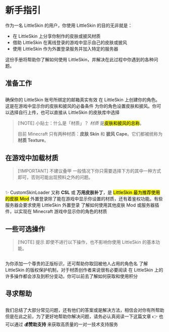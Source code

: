# 新手指引

作为一名 LittleSkin 的用户，你使用 LittleSkin 的目的无非就是：

- 在 LittleSkin 上分享你制作的皮肤或披风材质
- 借助 LittleSkin 在离线登录的游戏中显示自己的皮肤或披风
- 使用 LittleSkin 作为外置登录服务并加入特定的服务器

这份手册将帮助你了解如何使用 LittleSkin，并解决在此过程中你遇到的各种问题。

## 准备工作
<p style="margin-bottom: 2em"></p>

<NCard title="✔️ 验证邮箱" link="./verify-email" >
确保你的 LittleSkin 账号所绑定的邮箱真实有效
</NCard>
<NCard title="👤 创建角色" link="./player" >
在 LittleSkin 上创建你的角色。这是在游戏中显示你的皮肤和披风的必备条件
</NCard>
<NCard title="👕 设定材质" link="./textures" >
为你的角色设置皮肤和披风。你可以选择自行上传，也可以直接从 LittleSkin 的皮肤库中选择
</NCard>

> [!NOTE] 小贴士：什么是「材质」？
> _材质_ 是<mark>皮肤和披风的总称</mark>。
>
> 目前 Minecraft 只有两种材质：**皮肤 Skin** 和 **披风 Cape**。它们都被统称为 **材质 Texture**。

## 在游戏中加载材质

> [!IMPORTANT] 不建议叠甲
> 一般情况下你只需要选择下方的其中一种方式即可，否则可能出现预料之外的问题。

<p style="margin-bottom: 2em"></p>

<NCard title="🛠️ 配置 CustomSkinLoader" link="./csl" >
✨ CustomSkinLoader 又称 <strong>CSL</strong> 或 <strong>万用皮肤补丁</strong>，是 <mark>LittleSkin 最为推荐使用的皮肤 Mod</mark>
</NCard>
<NCard title="🛠️ 配置 Yggdrasil 外置登录" link="/yggdrasil/client" >
外置登录除了能在游戏中显示你设置的材质，还有着鉴权功能。有些服务器会要求使用 LittleSkin 外置登录
</NCard>
<NCard title="🛠️ 配置其他 Mod 或插件" link="./mod" >
了解如何使用其他皮肤 Mod 或服务器插件，以实现在 Minecraft 游戏中显示你的角色的材质
</NCard>

## 一些可选操作
> [!NOTE] 提示
> 即使不进行以下操作，也不影响你使用 LittleSkin 的基本功能。

<p style="margin-bottom: 2em"></p>

<NCard title="🔗 绑定正版角色" link="./premium" >
为你添加一个尊贵的正版标识，还可帮助你取回被他人占用的角色名
</NCard>
<NCard title="©️ 保护创作者权益" link="./premium" >
了解 LittleSkin 的版权保护机制，对于材质创作者来说很有必要阅读
</NCard>
<NCard title="🪙 了解积分系统" link="./premium" >
在 LittleSkin 上的许多操作都会涉及到积分变动，你可以前去了解如何获取和使用积分
</NCard>

## 寻求帮助
<p style="margin-bottom: 2em"></p>

<NCard title="🧐 常见问题解答 FAQ" link="/faq/">
我们总结了大部分常见问题，还有他们的答案或是解决方法，相信会对你有所帮助
</NCard>
<NCard title="🙋 直接向我们寻求帮助" link="/problems#运营团队-或是帮助你的人-并不是神" >
但是在此之前，为了更好地帮助你解决问题，请务必认真阅读一下这篇文章 👉
</NCard>
<NCard title="🧑‍🔬 一对一技术支持" link="https://afdian.net/a/tnqzh123" >
也可以通过 <strong>💰赞助支持</strong> 来获取高质量的一对一技术支持服务
</NCard>
